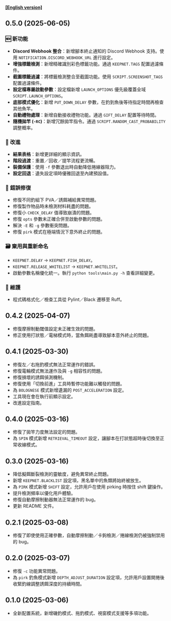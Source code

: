 **[[English version]][CHANGELOG]**

## 0.5.0 (2025-06-05)

### 🆕 新功能
- **Discord Webhook 整合**：新增腳本終止通知的 Discord Webhook 支持。使用 `NOTIFICATION.DISCORD_WEBHOOK_URL` 進行設定。
- **增強標籤檢測**：新增精確識別彩色標籤功能。通過 `KEEPNET.TAGS` 配置過濾條件。
- **截圖標籤過濾**：將標籤檢測整合至截圖功能。使用 `SCRIPT.SCREENSHOT_TAGS` 配置過濾條件。
- **設定檔專屬啟動參數**：設定檔新增 `LAUNCH_OPTIONS` 優先級覆蓋全域 `SCRIPT.LAUNCH_OPTIONS`。
- **底部模式優化**：新增 `PUT_DOWN_DELAY` 參數，在釣到魚後等待指定時間再檢查其他魚竿。
- **自動禮物處理**：新增自動接收禮物功能。通過 `GIFT_DELAY` 配置等待時間。
- **隨機拋竿 (`-RC`)**：新增冗餘拋竿指令。通過 `SCRIPT.RANDOM_CAST_PROBABILITY` 調整概率。

### 🔧 改進
- **結果表格**：新增更詳細的顯示資訊。
- **階段過渡**：重置／回收／提竿流程更流暢。
- **裝備保護**：使用 `-f` 參數退出時自動降低捲線器阻力。
- **設定回退**：遺失設定項時優雅回退至內建預設值。

### 🐛 錯誤修復
- 修復不同釣組下 PVA／誘餌補給異常問題。
- 修復製作物品時未檢測材料耗盡的問題。
- 修復小 `CHECK_DELAY` 值導致崩潰的問題。
- 修復 `opts` 參數未正確合併至啟動參數的問題。
- 解決 `-E` 和 `-g` 參數衝突問題。
- 修復 `pirk` 模式在極端情況下意外終止的問題。

### 🗃️ 棄用與重新命名
- `KEEPNET.DELAY` → `KEEPNET.FISH_DELAY`。
- `KEEPNET.RELEASE_WHITELIST` → `KEEPNET.WHITELIST`。
- 啟動參數名稱優化統一。執行 `python tools\main.py -h` 查看詳細變更。

### 🧼 維護
- 程式碼格式化／檢查工具從 Pylint／Black 遷移至 Ruff。

## 0.4.2 (2025-04-07)
- 修復摩擦制動閾值設定未正確生效的問題。
- 修正使用打狀態／電梯模式時，當魚餌耗盡導致腳本意外終止的問題。

## 0.4.1 (2025-03-30)
- 修復左／右拖釣模式無法正常運作的錯誤。
- 修復電輪模式無法運作及與 `-g` 相容性的問題。
- 修復損壞的誘餌偵測機制。
- 修復使用「切換前進」工具時暫停功能難以觸發的問題。
- 為 `BOLOGNESE` 模式新增遺漏的 `POST_ACCELERATION` 設定。
- 工具現在會在執行前顯示設定。
- 改進設定指南。

## 0.4.0 (2025-03-16)
- 修復了拋竿力度無法設定的問題。
- 為 `SPIN` 模式新增 `RETRIEVAL_TIMEOUT` 設定，讓腳本在打狀態超時後切換至正常收線模式。

## 0.3.0 (2025-03-16)
- 降低擬餌斷裂檢測的靈敏度，避免異常終止問題。
- 新增 `KEEPNET.BLACKLIST` 設定項，黑名單中的魚類將始終被放生。
- 為 `PIRK` 模式新增 `SHIFT` 設定，允許用戶在使用 pirking 時按住 shift 鍵操作。
- 提升檢測頻率以優化用戶體驗。
- 修復自動摩擦制動器無法正常運作的 bug。
- 更新 README 文件。

## 0.2.1 (2025-03-08)
- 修復了即使使用正確參數，自動摩擦制動／卡鉤檢測／捲線檢測仍被強制禁用的 bug。

## 0.2.0 (2025-03-07)
- 修復 `-c` 功能異常問題。
- 為 `pirk` 釣魚模式新增 `DEPTH_ADJUST_DURATION` 設定項，允許用戶設置開捲後收緊釣線調整誘餌深度的持續時間。

## 0.1.0 (2025-03-06)
- 全新配置系統，新增磯釣模式、拖釣模式、視窗模式支援等多項功能。

[CHANGELOG]: /docs/en/CHANGELOG.md